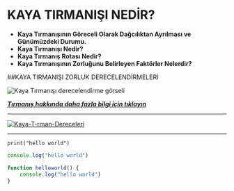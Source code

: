 # KAYA TIRMANIŞI NEDİR?
- **Kaya Tırmanışının Göreceli Olarak Dağcılıktan Ayrılması ve Günümüzdeki Durumu.**
- **Kaya Tırmanışı Nedir?**
- **Kaya Tırmanış Rotası Nedir?**
- **Kaya Tırmanışının Zorluğunu Belirleyen Faktörler Nelerdir?**

##KAYA TIRMANIŞI ZORLUK DERECELENDİRMELERİ

![Kaya Tırmanışı derecelendirme görseli](https://picsum.photos/id/1015/200/300)

[***Tırmanış hakkında daha fazla bilgi için tıklayın***](https:\\tirmanis.org)

---

<a href="https://ibb.co/JqdwJD8"><img src="https://i.ibb.co/gd7LKkQ/Kaya-T-rman-Dereceleri.jpg" alt="Kaya-T-rman-Dereceleri" border="0"></a>

---

```pyhton
print("hello world")
```

```javascript
console.log("hello world")

function helloworld() {
    console.log("hello world")
}
```
